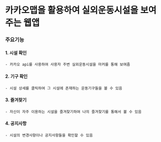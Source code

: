 # 카카오맵을 활용하여 실외운동시설을 보여주는 웹앱


### 주요기능

  #### 1. 시설 확인
    - 카카오 api를 사용하여 사용자 주변 실외운동시설을 마커를 통해 보여줌
  #### 2. 기구 확인
    - 시설 상세를 클릭하여 그 시설에 존재하는 운동기구들을 볼 수 있음
  #### 3. 즐겨찾기
    - 자신이 자주 이용하는 시설을 즐겨찾기하여 나의 즐겨찾기를 통해서 볼 수 있음
  #### 4. 공지사항
    - 시설의 변경사항이나 공지사항들을 확인할 수 있음
